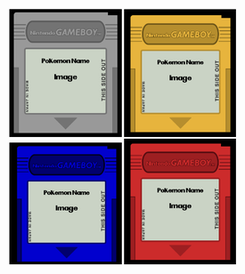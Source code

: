 <img src="Images/Cart-Gray.png" width="40%" />
<img src="Images/Cart-Yellow.png" width="40%" />
<img src="Images/Cart-Blue.png" width="40%" />
<img src="Images/Cart-Red.png" width="40%" />

